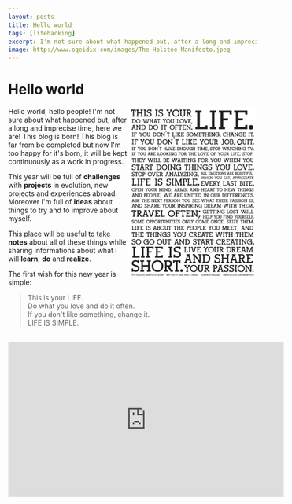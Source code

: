 ```yaml
---
layout: posts
title: Hello world
tags: [lifehacking]
excerpt: I'm not sure about what happened but, after a long and imprecise time, here we are! This blog is born! <br />...Get the challenges and do what you love.
image: http://www.ogeidix.com/images/The-Holstee-Manifesto.jpeg
---
```

Hello world
===========

<img style="float: right; width: 260px" src="/images/The-Holstee-Manifesto.jpeg" title="The Holstee Manifesto" />
Hello world, hello people!  
I'm not sure about what happened but, after a long and imprecise time, here we are! This blog is born!  
This blog is far from be completed but now I'm too happy for it's born, it will be kept continuously as a work in progress.

This year will be full of **challenges** with **projects** in evolution, new projects and experiences abroad.
Moreover I'm full of **ideas** about things to try and to improve about myself.

This place will be useful to take **notes** about all of these things while sharing informations about what I will **learn**, **do** and **realize**.

The first wish for this new year is simple:

> This is your LIFE.  
> Do what you love and do it often.  
> If you don't like something, change it.  
> LIFE IS SIMPLE.

<center><br />
<iframe width="560" height="315" src="http://www.youtube.com/embed/QDmt_t6umoY" frameborder="0" allowfullscreen></iframe>
</center><br /><br />
